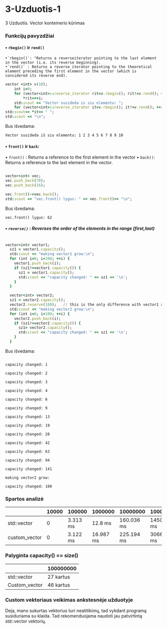 # 3-Uzduotis-1
3 Uzduotis. Vector konteinerio kūrimas

### Funkcijų pavyzdžiai

#### • `rbegin()` ir `rend()`

    •`rbegin()`: "Returns a reverseiterator pointing to the last element in the vector (i.e. its reverse beginning).
    •`rend()` : Returns a reverse iterator pointing to the theoretical element preceding the first element in the vector (which is          considered its reverse end).
    
```ruby
vector <int> v(10);
	int i=0;
	for (vector<int>::reverse_iterator rit=v.rbegin(); rit!=v.rend(); ++rit)
        *rit=++i;
    std::cout << "Vector susideda is siu elementu: ";
    for (vector<int>::reverse_iterator it=v.rbegin(); it!=v.rend(); ++it)
std::cout<< *it<< " ";
std::cout << "\n";
```

Bus išvedama:

`Vector susideda iš siu elementu: 1 2 3 4 5 6 7 8 9 10`

#### • `front()` ir `back`:
  • `front()` : Returns a reference to the first element in the vector
  • `back()`: Returns a reference to the last element in the vector.
  
  ```ruby
  
vector<int> vec;
vec.push_back(78);
vec.push_back(16);

vec.front()-=vec.back();
std::cout << "vec.front() lygus: " << vec.front()<< "\n";
```

Bus išvedama: 

`vec.front() lygus: 62`

##### • `reverse()` : Reverses the order of the elements in the range [first,last)

```ruby

vector<int> vector1;
  sz1 = vector1.capacity();
  std::cout << "making vector1 grow:\n";
  for (int i=0; i<100; ++i) {
    vector1.push_back(i);
    if (sz1!=vector1.capacity()) {
      sz1 = vector1.capacity();
      std::cout << "capacity changed: " << sz1 << '\n';
    }
  }

  vector<int> vector2;
  sz1 = vector2.capacity();
  vector2.reserve(100);   // this is the only difference with vector1 above
  std::cout << "making vector2 grow:\n";
  for (int i=0; i<100; ++i) {
    vector2.push_back(i);
    if (sz1!=vector2.capacity()) {
      sz1= vector2.capacity();
      std::cout << "capacity changed: " << sz1 << '\n';
    }
  }
```

Bus išvedama:

```making vector1 grow:

capacity changed: 1

capacity changed: 2

capacity changed: 3

capacity changed: 4

capacity changed: 6

capacity changed: 9

capacity changed: 13

capacity changed: 19

capacity changed: 28

capacity changed: 42

capacity changed: 63

capacity changed: 94

capacity changed: 141

making vector2 grow:

capacity changed: 100
```

### Spartos analizė

|              |10000| 100000 | 1000000 | 10000000 | 100000000|
|--------------|-----|--------|---------|----------|----------| 
|std::vector   |  0  |3.313 ms|12.8 ms  |160.036 ms|1450.99 ms|
|custom_vector |  0  |3.122 ms|16.987 ms|225.194 ms|3066.80 ms|

### Palyginta capacity() == size()

|            |100000000|
|------------|---------|
std::vector  |27 kartus|
Custom_vector|46 kartus|

### Custom vektoriaus veikimas ankstesnėje užduotyje

Deja, mano sukurtas vektorius turi neatitikimų, tad vykdant programą susiduriama su klaida. Tad rekomenduojama naudoti jau patvirtintą std::vector vektorių.


